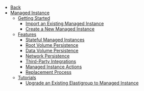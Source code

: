 <!-- Table of Contents -->

- <a href="/" class="sidebar-home"><i data-feather="arrow-left" class="sidebar-back-icon"></i>Back</a>
- [Managed Instance](managed-instance/)
  - [Getting Started](managed-instance/getting-started/)
    - [Import an Existing Managed Instance](managed-instance/getting-started/join-an-existing-managed-instance)
    - [Create a New Managed Instance](managed-instance/getting-started/create-a-new-managed-instance)
  - [Features](managed-instance/features/)
    - [Stateful Managed Instances](managed-instance/features/stateful-managed-instances)
    - [Root Volume Persistence](managed-instance/features/root-volume-persistence)
    - [Data Volume Persistence](managed-instance/features/data-volume-persistence)
    - [Network Persistence](managed-instance/features/network-persistence)
    - [Third-Party Integrations](managed-instance/features/third-party-integrations)
    - [Managed Instance Actions](managed-instance/features/managed-instance-actions)
    - [Replacement Process](managed-instance/features/replacement-process)
  - [Tutorials](managed-instance/tutorials/)
    - [Upgrade an Existing Elastigroup to Managed Instance](managed-instance/tutorials/upgrade-an-existing-elastigroup-to-managed-instance)

